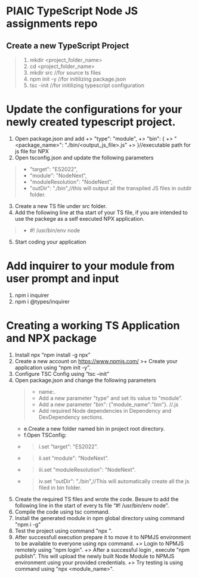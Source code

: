 # PIAIC TypeScript Node JS assignments repo
## Create a new TypeScript Project
> 1. mkdir <project_folder_name>
> 2. cd <project_folder_name>
> 3. mkdir src //for source ts files
> 4. npm init -y //for initilizing package.json
> 6. tsc -init //for initilizing typescript configuration

# Update the configurations for your newly created typescript project.
1. Open package.json and add
+> "type": "module",
+>  "bin": {
+>    "<package_name>": "./bin/<output_js_file>.js" 
+> }//executable path for js file for NPX
2. Open tsconfig.json and update the following parameters
> + "target": "ES2022",
> + "module": "NodeNext",
> + "moduleResolution": "NodeNext",
> +  "outDir": "./bin",//this will output all the transpiled JS files in outdir folder.
3. Create a new TS file under src folder.
4. Add the following line at tha start of your TS file, if you are intended to use the packege as a self executed NPX application.
>+ #! /usr/bin/env node
5. Start coding your application

# Add inquirer to your module from user prompt and input
1. npm i inquirer
2. npm i @types/inquirer

# Creating a working TS Application and NPX package
1.	Install npx “npm install -g npx”
2.	Create a new account on https://www.npmjs.com/
		>+ Create your application using “npm init -y”.
3.	Configure TSC Config using “tsc –init”
4.	Open package.json and change the following parameters
	>+ name:<Your Package Name>.
	>+ Add a new parameter "type" and set its value to "module".
	>+ Add a new parameter "bin": {"module_name":"bin"}. //<executable js file genreated by ts compiler>.js
	>+ Add required Node dependencies in Dependency and DevDependency sections.
	+	e.Create a new folder named bin in project root directory.
	+	f.Open TSConfig:
	+	>	i.set "target": "ES2022".
	+	>	ii.set "module": "NodeNext".
	+	>	iii.set "moduleResolution": "NodeNext".
	+	>	iv.set "outDir": "./bin",//This will automatically create all the js filed in bin folder.
5.	Create the required TS files and wrote the code. Besure to add the following line in the start of every ts file “#! /usr/bin/env node”.
6.	Compile the code using tsc command.
7.	Install the generated module in npm global directory using command "npm i -g"
8.	Test the project using command "npx <PackageName>".
9.	After successfull execution prepare it to move it to NPMJS environment to be available to everyone using npx command.
	+>	Login to NPMJS remotely using "npm login".
	+>	After a successful login , execute "npm publish". This will upload the newly built Node Module to NPMJS environment using your provided credentials.
	+>	Try testing is using command using "npx <module_name>".
